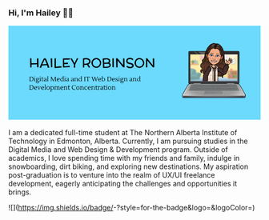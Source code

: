 ### Hi, I'm Hailey 🩵🩵
![](me.jpg)

I am a dedicated full-time student at The Northern Alberta Institute of Technology in Edmonton, Alberta. Currently, I am pursuing studies in the Digital Media and Web Design & Development program. Outside of academics, I love spending time with my friends and family, indulge in snowboarding, dirt biking, and exploring new destinations. My aspiration post-graduation is to venture into the realm of UX/UI freelance development, eagerly anticipating the challenges and opportunities it brings.

![<Badge Name>](https://img.shields.io/badge/<Badge Text>-<Background Color>?style=for-the-badge&logo=<Icon Name>&logoColor=<Logo Color>)




<!--
**HaileyMarieRobinson/HaileyMarieRobinson** is a ✨ _special_ ✨ repository because its `README.md` (this file) appears on your GitHub profile.


